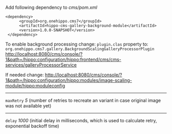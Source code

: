 Add following dependency to *cms/pom.xml* 
``` 
<dependency>
      <groupId>org.onehippo.cms7</groupId>
      <artifactId>hippo-cms-gallery-background-module</artifactId>
      <version>1.0.0-SNAPSHOT</version>
 </dependency>
```

To enable background processing change:
``plugin.clas`` property to: ``org.onehippo.cms7.gallery.BackgroundScalingGalleryProcessorPlugin``
 [http://localhost:8080/cms/console/?1&path=/hippo:configuration/hippo:frontend/cms/cms-services/galleryProcessorService](http://localhost:8080/cms/console/?1&path=/hippo:configuration/hippo:frontend/cms/cms-services/galleryProcessorService)

If needed change: 
 [http://localhost:8080/cms/console/?1&path=/hippo:configuration/hippo:modules/image-scaling-module/hippo:moduleconfig](http://localhost:8080/cms/console/?1&path=/hippo:configuration/hippo:modules/image-scaling-module/hippo:moduleconfig)

___

 ``maxRetry`` *5* (number of retries to recreate an variant in case original image was not available yet)

___

 ``delay`` *1000* (initial delay in milliseconds, which is used to calculate retry, exponential backoff time)